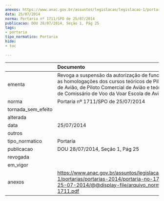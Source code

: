 ```yaml
---
anexos: https://www.anac.gov.br/assuntos/legislacao/legislacao-1/portarias/portarias-2014/portaria-no-1711-spo-de-25-07-2014/@@display-file/arquivo_norma/PA2014-1711.pdf
data: 25/07/2014
norma: Portaria nº 1711/SPO de 25/07/2014
publicacao: DOU 28/07/2014, Seção 1, Pág 25
tags:
- portaria
tipo_normatico: Portaria
hide: 
- toc 
 
---
```


|                    | Documento                                                                                                                                                                                                                   |
|:-------------------|:----------------------------------------------------------------------------------------------------------------------------------------------------------------------------------------------------------------------------|
| ementa             | Revoga a suspensão da autorização de funcionamento e as homologações dos cursos teóricos de Piloto Privado de Avião, de Piloto Comercial de Avião e teórico e prático de Comissário de Voo da Voar Escola de Aviação Civil. |
| norma              | Portaria nº 1711/SPO de 25/07/2014                                                                                                                                                                                          |
| tornada_sem_efeito |                                                                                                                                                                                                                             |
| alterada           |                                                                                                                                                                                                                             |
| data               | 25/07/2014                                                                                                                                                                                                                  |
| outros             |                                                                                                                                                                                                                             |
| tipo_normatico     | Portaria                                                                                                                                                                                                                    |
| publicacao         | DOU 28/07/2014, Seção 1, Pág 25                                                                                                                                                                                             |
| revogada           |                                                                                                                                                                                                                             |
| em_vigor           |                                                                                                                                                                                                                             |
| anexos             | https://www.anac.gov.br/assuntos/legislacao/legislacao-1/portarias/portarias-2014/portaria-no-1711-spo-de-25-07-2014/@@display-file/arquivo_norma/PA2014-1711.pdf                                                           |